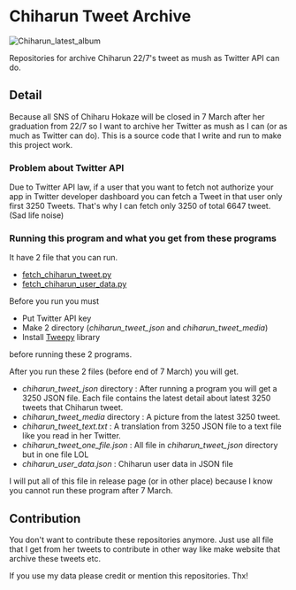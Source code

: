 # Chiharun Tweet Archive

![Chiharun_latest_album](https://static.wikia.nocookie.net/nanabunnonijyuuni/images/c/cb/Boku_ga_Motteru_Mono_Nara_Chiharu.jpg/revision/latest/scale-to-width-down/310?cb=20210122115209)

Repositories for archive Chiharun 22/7's tweet as mush as Twitter API can do.

## Detail

Because all SNS of Chiharu Hokaze will be closed in 7 March after her graduation from 22/7 so I want to archive her Twitter as mush as I can (or as much as Twitter can do).
This is a source code that I write and run to make this project work.

### Problem about Twitter API

Due to Twitter API law, if a user that you want to fetch not authorize your app in Twitter developer dashboard 
you can fetch a Tweet in that user only first 3250 Tweets. That's why I can fetch only 3250 of total 6647 tweet. (Sad life noise)

### Running this program and what you get from these programs

It have 2 file that you can run.

- [fetch_chiharun_tweet.py](fetch_chiharun_tweet.py)
- [fetch_chiharun_user_data.py](fetch_chiharun_user_data.py)

Before you run you must

- Put Twitter API key 
- Make 2 directory (*chiharun_tweet_json* and *chiharun_tweet_media*)
- Install [Tweepy](https://github.com/tweepy/tweepy) library

before running these 2 programs.

After you run these 2 files (before end of 7 March) you will get.

- *chiharun_tweet_json* directory : After running a program you will get a 3250 JSON file. Each file contains the latest detail about latest 3250 tweets that Chiharun tweet.
- *chiharun_tweet_media* directory : A picture from the latest 3250 tweet.
- *chiharun_tweet_text.txt* : A translation from 3250 JSON file to a text file like you read in her Twitter.
- *chiharun_tweet_one_file.json* : All file in *chiharun_tweet_json* directory but in one file LOL
- *chiharun_user_data.json* : Chiharun user data in JSON file

I will put all of this file in release page (or in other place) because I know you cannot run these program after 7 March.

## Contribution

You don't want to contribute these repositories anymore. Just use all file that I get from her tweets to contribute in other way like make website that archive these tweets etc.

If you use my data please credit or mention this repositories. Thx!

